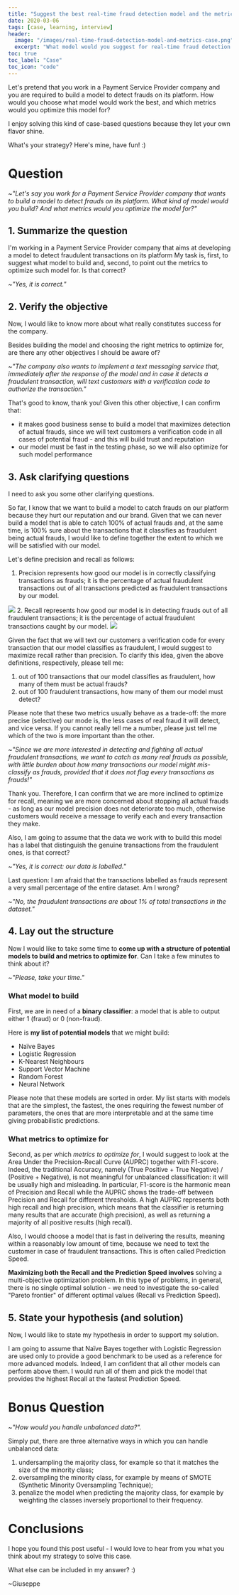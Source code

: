 ```yaml
---
title: "Suggest the best real-time fraud detection model and the metrics to optimize it for"
date: 2020-03-06
tags: [case, learning, interview]
header:
  image: "/images/real-time-fraud-detection-model-and-metrics-case.png"
  excerpt: "What model would you suggest for real-time fraud detection in a Payment Service Provider company? And which metrics would you optimize the model for?"
toc: true
toc_label: "Case"
toc_icon: "code"
---
```


Let's pretend that you work in a Payment Service Provider company and you are required to build a model to detect frauds on its platform. How would you choose what model would work the best, and which metrics would you optimize this model for?

I enjoy solving this kind of case-based questions because they let your own flavor shine.

What's your strategy? Here's mine, have fun! :)

# Question

 ~*"Let's say you work for a Payment Service Provider company that wants to build a model to detect frauds on its platform. What kind of model would you build? And what metrics would you optimize the model for?"*

## 1. Summarize the question

I'm working in a Payment Service Provider company that aims at developing a model to detect fraudulent transactions on its platform
My task is, first, to suggest what model to build and, second, to point out the metrics to optimize such model for.
Is that correct?

 ~*"Yes, it is correct."*

## 2. Verify the objective

Now, I would like to know more about what really constitutes success for the company.

Besides building the model and choosing the right metrics to optimize for, are there any other objectives I should be aware of?

 ~*"The company also wants to implement a text messaging service that, immediately after the response of the model and in case it detects a fraudulent transaction, will text customers with a verification code to authorize the transaction."*

That's good to know, thank you! Given this other objective, I can confirm that:
 - it makes good business sense to build a model that maximizes detection of actual frauds, since we will text customers a verification code in all cases of potential fraud - and this will build trust and reputation
 - our model must be fast in the testing phase, so we will also optimize for such model performance

## 3. Ask clarifying questions

I need to ask you some other clarifying questions.

So far, I know that we want to build a model to catch frauds on our platform because they hurt our reputation and our brand. Given that we can never build a model that is able to catch 100% of actual frauds and, at the same time, is 100% sure about the transactions that it classifies as fraudulent being actual frauds, I would like to define together the extent to which we will be satisfied with our model.

Let's define precision and recall as follows:
 1. Precision represents how good our model is in correctly classifying transactions as frauds; it is the percentage of actual fraudulent transactions out of all transactions predicted as fraudulent transactions by our model.
 <img src="https://render.githubusercontent.com/render/math?math=Precision = \frac{True%20Positive}{True%20Positive%2BFalse%20Positive}">
 2. Recall represents how good our model is in detecting frauds out of all fraudulent transactions; it is the percentage of actual fraudulent transactions caught by our model.
 <img src="https://render.githubusercontent.com/render/math?math=Recall = \frac{True Positive}{True Positive %2B False Negative}">

Given the fact that we will text our customers a verification code for every transaction that our model classifies as
fraudulent, I would suggest to maximize recall rather than precision. To clarify this idea, given the above definitions, respectively, please tell me:
 1. out of 100 transactions that our model classifies as fraudulent, how many of them must be actual frauds?
 2. out of 100 fraudulent transactions, how many of them our model must detect?

Please note that these two metrics usually behave as a trade-off: the more precise (selective) our mode is, the less cases of real fraud it will detect, and vice versa.
If you cannot really tell me a number, please just tell me which of the two is more important than the other.

 ~*"Since we are more interested in detecting and fighting all actual fraudulent transactions, we want to catch as many real frauds as possible, with little burden about how many transactions our model might mis-classify as frauds, provided that it does not flag every transactions as frauds!"*

Thank you. Therefore, I can confirm that we are more inclined to optimize for recall, meaning we are more concerned about stopping all actual frauds - as long as our model precision does not deteriorate too much, otherwise customers would receive a message to verify each and every transaction they make.

Also, I am going to assume that the data we work with to build this model has a label that distinguish the genuine transactions from the fraudulent ones, is that correct?

 ~*"Yes, it is correct: our data is labelled."*

Last question: I am afraid that the transactions labelled as frauds represent a very small percentage of the entire dataset. Am I wrong?

 ~*"No, the fraudulent transactions are about 1% of total transactions in the dataset."*

## 4. Lay out the structure

Now I would like to take some time to **come up with a structure of potential models to build and metrics to optimize for**. Can I take a few minutes to think about it?

 ~*"Please, take your time."*

### What model to build

First, we are in need of a **binary classifier**: a model that is able to output either 1 (fraud) or 0 (non-fraud).

Here is **my list of potential models** that we might build:
 - Naïve Bayes
 - Logistic Regression
 - K-Nearest Neighbours
 - Support Vector Machine
 - Random Forest
 - Neural Network

Please note that these models are sorted in order. My list starts with models that are the simplest, the fastest, the ones requiring the fewest number of parameters, the ones that are more interpretable and at the same time giving probabilistic predictions.

### What metrics to optimize for

Second, as per which *metrics to optimize for*, I would suggest to look at the Area Under the Precision-Recall Curve
(AUPRC) together with F1-score. Indeed, the traditional Accuracy, namely (True Positive + True Negative) / (Positive + Negative), is not meaningful for unbalanced classification: it will be usually high and misleading.
In particular, F1-score is the harmonic mean of Precision and Recall while the AUPRC shows the trade-off between
Precision and Recall for different thresholds. A high AUPRC represents both high recall and high precision, which means that the classifier is returning many results that are accurate (high precision), as well as returning a majority of all positive results (high recall).

Also, I would choose a model that is fast in delivering the results, meaning within a reasonably low amount of time, because we need to text the customer in case of fraudulent transactions. This is often called Prediction Speed.

**Maximizing both the Recall and the Prediction Speed involves** solving a multi-objective optimization problem. In this type of problems, in general, there is no single optimal solution - we need to investigate the so-called "Pareto frontier" of different optimal values (Recall vs Prediction Speed).

## 5. State your hypothesis (and solution)

Now, I would like to state my hypothesis in order to support my solution.

I am going to assume that Naïve Bayes together with Logistic Regression are used only to provide a good benchmark to be used as a reference for more advanced models. Indeed, I am confident that all other models can perform above them.
I would run all of them and pick the model that provides the highest Recall at the fastest Prediction Speed.

# Bonus Question

 ~*"How would you handle unbalanced data?".*

Simply put, there are three alternative ways in which you can handle unbalanced data:

1. undersampling the majority class, for example so that it matches the size of the minority class;
2. oversampling the minority class, for example by means of SMOTE (Synthetic Minority Oversampling Technique);
3. penalize the model when predicting the majority class, for example by weighting the classes inversely proportional to their frequency.

# Conclusions

I hope you found this post useful - I would love to hear from you what you think about my strategy to solve this case.

What else can be included in my answer? :)

~Giuseppe
